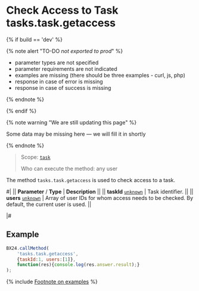 # Check Access to Task tasks.task.getaccess

{% if build == 'dev' %}

{% note alert "TO-DO _not exported to prod_" %}

- parameter types are not specified
- parameter requirements are not indicated
- examples are missing (there should be three examples - curl, js, php)
- response in case of error is missing
- response in case of success is missing
 
{% endnote %}

{% endif %}

{% note warning "We are still updating this page" %}

Some data may be missing here — we will fill it in shortly

{% endnote %}

> Scope: [`task`](../scopes/permissions.md)
>
> Who can execute the method: any user

The method `tasks.task.getaccess` is used to check access to a task.

#|
|| **Parameter** / **Type** | **Description** ||
|| **taskId**
[`unknown`](../data-types.md) | Task identifier. ||
|| **users**
[`unknown`](../data-types.md) | Array of user IDs for whom access needs to be checked. By default, the current user is used. ||

|#

## Example

```js
BX24.callMethod(
    'tasks.task.getaccess',
    {taskId:1, users:[1]},
    function(res){console.log(res.answer.result);}
);
```

{% include [Footnote on examples](../../_includes/examples.md) %}